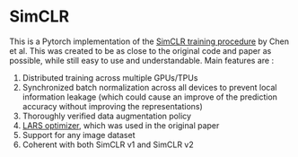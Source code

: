 # SimCLR

This is a Pytorch implementation of the [SimCLR training procedure](https://arxiv.org/abs/2002.05709) by Chen et al. This was created to be as close to the original code and paper as possible, while still easy to use and understandable. Main features are :

1. Distributed training across multiple GPUs/TPUs
2. Synchronized batch normalization across all devices to prevent local information leakage (which could cause an improve of the prediction accuracy without improving the representations)
3. Thoroughly verified data augmentation policy
4. [LARS optimizer](https://arxiv.org/pdf/1708.03888.pdf), which was used in the original paper
5. Support for any image dataset
6. Coherent with both SimCLR v1 and SimCLR v2
